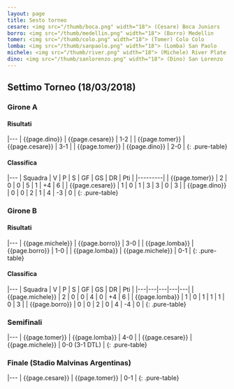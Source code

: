 ```yaml
---
layout: page
title: Sesto torneo
cesare: <img src="/thumb/boca.png" width="18"> (Cesare) Boca Juniors
borro: <img src="/thumb/medellin.png" width="18"> (Borro) Medellin
tomer: <img src="/thumb/colo.png" width="18"> (Tomer) Colo Colo
lomba: <img src="/thumb/sanpaolo.png" width="18"> (Lomba) San Paolo
michele: <img src="/thumb/river.png" width="18"> (Michele) River Plate
dino: <img src="/thumb/sanlorenzo.png" width="18"> (Dino) San Lorenzo
---
```


<link rel="stylesheet" href="https://unpkg.com/purecss@1.0.0/build/pure-min.css" integrity="sha384-nn4HPE8lTHyVtfCBi5yW9d20FjT8BJwUXyWZT9InLYax14RDjBj46LmSztkmNP9w" crossorigin="anonymous">

## Settimo Torneo (18/03/2018)

### Girone A

#### Risultati

|---
| {{page.dino}} | {{page.cesare}}    | 1-2 |
| {{page.tomer}} | {{page.cesare}}    | 3-1 |
| {{page.tomer}} | {{page.dino}}   | 2-0 |
{: .pure-table}

#### Classifica

|---
| Squadra | V | P | S | GF | GS | DR | Pti |
|---------|
| {{page.tomer}} | 2 | 0 | 0 | 5 | 1 | +4 | 6 |
| {{page.cesare}} | 1 | 0 | 1 | 3 | 3 | 0 | 3 |
| {{page.dino}} | 0 | 0 | 2 | 1 | 4 | -3 | 0 |
{: .pure-table}

### Girone B

#### Risultati

|---
| {{page.michele}} | {{page.borro}}    | 3-0 |
| {{page.lomba}} | {{page.borro}}    | 1-0 |
| {{page.lomba}} | {{page.michele}}   | 0-1 |
{: .pure-table}

#### Classifica

|---
| Squadra | V | P | S | GF | GS | DR | Pti |
|---|---|---|---|---|
| {{page.michele}} | 2 | 0 | 0 | 4 | 0 | +4 | 6 |
| {{page.lomba}} | 1 | 0 | 1 | 1 | 1 | 0 | 3 |
| {{page.borro}} | 0 | 0 | 2 | 0 | 4 | -4 | 0 |
{: .pure-table}

### Semifinali

|---
| {{page.tomer}} | {{page.lomba}} | 4-0 |
| {{page.cesare}} | {{page.michele}} | 0-0 (3-1 DTL) |
{: .pure-table}

### Finale (Stadio Malvinas Argentinas)

|---
| {{page.cesare}} | {{page.tomer}} | 0-1 |
{: .pure-table}
